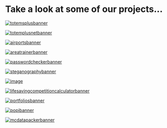 # Take a look at some of our projects...

[![totemsplusbanner](https://github.com/The-Iceburg/.github/assets/67003539/6b0a5570-44b6-44b1-a828-f61a27148e32)](https://github.com/The-Iceburg/TotemsPlus)

[![totemplusnetbanner](https://github.com/The-Iceburg/.github/assets/67003539/a041188b-e818-4e67-8adb-869626b28ad1)](https://github.com/The-Iceburg/TotemsPlusNet)

[![airportsbanner](https://github.com/The-Iceburg/.github/assets/67003539/58929dbc-1a26-42a1-9914-b8fa761f7d09)](https://github.com/The-Iceburg/Airports)

[![areatrainerbanner](https://github.com/The-Iceburg/.github/assets/67003539/268e47f0-4fd5-41d7-8d3d-f93f5a376e52)](https://github.com/The-Iceburg/Area-Trainer)

[![passwordcheckerbanner](https://github.com/The-Iceburg/.github/assets/67003539/694f2518-de98-465b-81fc-a83ee866f5d6)](https://github.com/The-Iceburg/Password-Checker)

[![steganographybanner](https://github.com/The-Iceburg/.github/assets/67003539/b6ca3f85-8807-4757-98e4-c67d08d7e367)](https://github.com/The-Iceburg/Steganography)

[![image](https://github.com/The-Iceburg/.github/assets/67003539/ebcec271-b519-4b34-9a38-2c5562fba6f1)](https://github.com/The-Iceburg/.github)

[![lifesavingcompetitioncalculatorbanner](https://github.com/The-Iceburg/.github/assets/67003539/1886fd0c-0ebd-4c5b-a647-aefa801e32e5)](https://github.com/The-Iceburg/Lifesaving-Competition-Calculator)

[![portfoliosbanner](https://github.com/The-Iceburg/.github/assets/67003539/fcee55e2-2a95-4730-b938-a3ed4f31c1b7)](https://github.com/The-Iceburg/Portfolio)

[![popibanner](https://github.com/The-Iceburg/.github/assets/67003539/1611f8b1-4ab1-4ffc-8f72-0a8f64ba7242)](https://github.com/The-Iceburg/Popi)

[![mcdatapackerbanner](https://github.com/The-Iceburg/.github/assets/67003539/d84cde1e-c4de-4fe9-892c-67cb8e73dbb1)](https://github.com/The-Iceburg/MCJSON)

